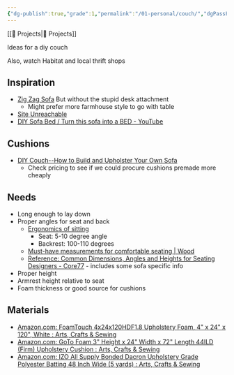 ```yaml
---
{"dg-publish":true,"grade":1,"permalink":"/01-personal/couch/","dgPassFrontmatter":true}
---
```



[[📘 Projects\|📘 Projects]]

Ideas for a diy couch

Also, watch Habitat and local thrift shops

## Inspiration

* [Zig Zag Sofa](http://www.homemade-modern.com/ep108-zig-zag-sofa/) But without the stupid desk attachment
    * Might prefer more farmhouse style to go with table
* [Site Unreachable](http://www.ana-white.com/woodworking-projects/storage-sofa)
* [DIY Sofa Bed / Turn this sofa into a BED - YouTube](https://www.youtube.com/watch?v=iZhIG_fJj9A)

## Cushions

* [DIY Couch--How to Build and Upholster Your Own Sofa](https://www.woodshopdiaries.com/build-upholster-diy-couch/)
    * Check pricing to see if we could procure cushions premade more cheaply

## Needs

* Long enough to lay down
* Proper angles for seat and back
    * [Ergonomics of sitting](https://ergo.human.cornell.edu/DEA3250Flipbook/DEA3250notes/sitting.html#:~:text=Seat%20Angle%20%2D%20Positive%20seat%20angle,5%20%2D%2010%20angle%20is%20recommended.)
        * Seat: 5-10 degree angle
        * Backrest: 100-110 degrees
    * [Must-have measurements for comfortable seating | Wood](https://www.woodmagazine.com/must-have-measurements-for-comfortable-seating)
    * [Reference: Common Dimensions, Angles and Heights for Seating Designers - Core77](https://www.core77.com/posts/43422/Reference-Common-Dimensions-Angles-and-Heights-for-Seating-Designers#) - includes some sofa specific info
* Proper height
* Armrest height relative to seat
* Foam thickness or good source for cushions

## Materials

* [Amazon.com: FoamTouch 4x24x120HDF1.8 Upholstery Foam, 4" x 24" x 120", White : Arts, Crafts & Sewing](https://www.amazon.com/gp/product/B0187VDRCQ/)
* [Amazon.com: GoTo Foam 3" Height x 24" Width x 72" Length 44ILD (Firm) Upholstery Cushion : Arts, Crafts & Sewing](https://www.amazon.com/GoTo-Foam-Height-Upholstery-Cushion/dp/B07S38NBX7/)
* [Amazon.com: IZO All Supply Bonded Dacron Upholstery Grade Polyester Batting 48 Inch Wide (5 yards) : Arts, Crafts & Sewing](https://www.amazon.com/gp/product/B01GLZGHL8/)